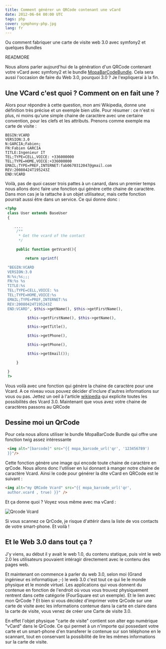 ```yaml
---
title: Comment générer un QRCode contenant une vCard
date: 2012-06-04 00:00 UTC
tags: php
cover: symphony-php.jpg
lang: fr
---
```


Ou comment fabriquer une carte de visite web 3.0 avec symfony2 et quelques Bundles

READMORE

Nous allons parler aujourd'hui de la génération d'un QRCode contenant
votre vCard avec symfony2 et le bundle
[MopaBarCodeBundle](https://github.com/phiamo/MopaBarcodeBundle). Cela
sera aussi l'occasion de faire du Web 3.0, pourquoi 3.0 ? Je
l'expliquerai à la fin. 

## Une VCard c'est quoi ? Comment on en fait une ?

Alors pour répondre à cette question, mon ami Wikipedia, donne une
définition très précise et un exemple bien utile. Pour résumer : ce
n'est ni plus, ni moins qu'une simple chaine de caractère avec une
certaine convention, pour les clefs et les attributs. Prenons comme
exemple ma carte de visite :

```
BEGIN:VCARD
VERSION:3.0
N:GARCIA;Fabien;
FN:Fabien GARCIA
TITLE:Ingenieur IT
TEL;TYPE=CELL,VOICE: +336000000
TEL;TYPE=HOME,VOICE:+336000000
EMAIL;TYPE=PREF,INTERNET:fab0670312047@gmail.com
REV:20080424T195243Z
END:VCARD
```
Voilà, pas de quoi casser trois pattes à un canard, dans un premier
temps  nous allons donc faire une fonction qui génère cette chaine de
caractère. Dans mon cas je la rattache à un objet utilisateur, mais
cette fonction pourrait aussi être dans un service. Ce qui donne donc : 

```php
<?php 
 class User extends BaseUser
 {

    ....
     /**
      * Get the vcard of the contact
      */

     public function getVcard(){

         return sprintf(

 "BEGIN:VCARD
 VERSION:3.0
 N:%s;%s;;;
 FN:%s %s
 TITLE:%s
 TEL;TYPE=CELL,VOICE: %s
 TEL;TYPE=HOME,VOICE:%s
 EMAIL;TYPE=PREF,INTERNET:%s
 REV:20080424T195243Z
 END:VCARD", $this->getName(), $this->getFirstName(), 

          $this->getFirstName(), $this->getName(), 

          $this->getTitle(),

          $this->getPhone(),

          $this->getPhone(),

          $this->getEmail());

     }

 }
 ?>
```
 
Vous voilà avec une fonction qui génère la chaine de caractère pour une
Vcard. A ce niveau vous pouvez décider d'inclure d'autres informations
sur vous ou pas. Jettez un oeil à l'article
[wikipedia](http://fr.wikipedia.org/wiki/VCard) qui explicite toutes les
possibilités des Vcard 3.0. Maintenant que vous avez votre chaine de
caractères passons au QRCode

## Dessine moi un QrCode 

Pour cela nous allons utiliser le bundle MopaBarCode Bundle qui offre
une fonction twig assez intéressante 

```html 
 <img alt="[barcode]" src="{{ mopa_barcode_url('qr', '123456789')
 }}"/>
```
Cette fonction génère une image qui encode toute chaine de caractère en
qrCode. Nous allons donc l'utiliser en lui donnant à manger notre chaine
de caractère Vcard. Ainsi le code pour générer la dite vCard en QRCode
est le suivant :

```html
<img alt="my QRCode Vcard" src="{{ mopa_barcode_url('qr',
 author.vcard , true) }}" />
```

Et ça donne quoi ? Voyez vous même avec ma vCard : 

![Qrcode
Vcard](2012-06-04-comment-generer-un-qrcode-contenant-une-vcard/fabienvcard.png)

Si vous scannez ce QrCode, je risque d'attérir dans la liste de vos
contacts de votre smart-phone. Et voilà !

## Et le Web 3.0 dans tout ça ?

J'y viens, au début il y avait le web 1.0, du contenu statique, puis
vint le web 2.0 les utilisateurs pouvaient intéragir directement avec le
contenu des pages web.

Et maintenant on commence à parler du web 3.0, selon moi (Grand
ingénieur es informatique ;-) le web 3.0 c'est tout ce qui lie le monde
physique et le monde virtuel. Les applications qui vous donnent du
contenue en fonction de l'endroit où vous vous trouvez physiquement
rentrent dans cette catégorie (FourSquare est un exemple). Et le lien
avec mon QrCode ? Et bien si vous décidez d'imprimer votre QrCode sur
une carte de visite avec les informations contenue dans la carte en
claire dans la carte de visite, vous venez de créer une Carte de visite
3.0. 

En effet l'objet physique "carte de visite" contient son alter ego
numérique "vCard" dans le QrCode. Ce qui permet à un n'importe qui
possedant votre carte et un smart-phone d'en transferer le contenue sur
son téléphone en le scannant, tout en conservant la possibilité de lire
les mêmes informations sur la carte de visite.